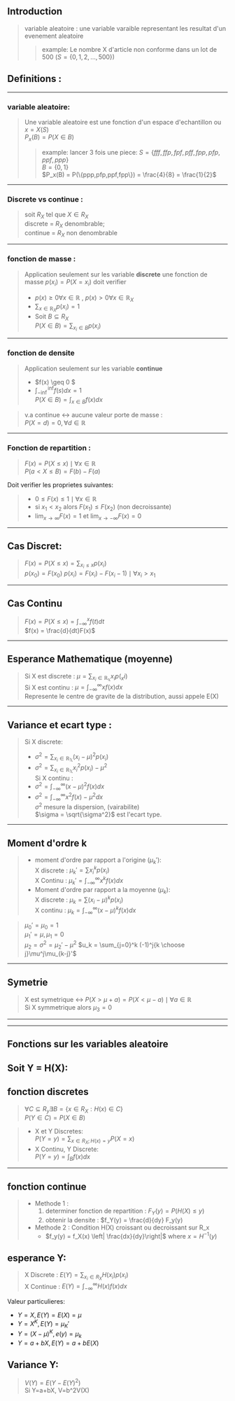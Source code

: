 ## Introduction
> variable aleatoire : une variable varaible representant les resultat d'un evenement aleatoire
> > example: Le nombre X d'article non conforme dans un lot de 500 ($S = \{ 0,1,2,...,500\}$)
## Definitions : 
---
### variable aleatoire:
> Une variable aleatoire est une fonction d'un espace d'echantillon ou $x=X(S)$  
> $P_x(B)=P(X\in B)$
> > example: lancer 3 fois une piece:
> > $S = \{fff,ffp,fpf,pff,fpp,pfp,ppf,ppp\}$  
> > $B=\{0,1\}$  
> > $P_x(B) = P(\{ppp,pfp,ppf,fpp\}) = \frac{4}{8} = \frac{1}{2}$
---
### Discrete vs continue :
> soit $R_X$ tel que $X \in R_X$  
> discrete = $R_X$ denombrable;  
> continue = $R_X$ non denombrable
---
### fonction de masse :
> Application seulement sur les variable __discrete__
> une fonction de masse $p(x_i) = P(X=x_i)$  doit verifier
> + $p(x) \geq 0 \forall x \in \mathbb{R}$ , $p(x) > 0 \forall x \in \mathbb{R}_X$
> + $\sum_{x\in \mathbb{R}_X} p(x_i)=1$
> + Soit $B\subseteq R_X$<br>$P(X\in B) = \sum_{x_i\in B} p(x_i)$
---
### fonction de densite
> Application seulement sur les variable __continue__  
> + $f(x) \geq 0 $
> + $\int_{-\inf}^{\inf}f(s)dx=1$  
> $P(X\in B) =\int_{x\in B} f(x)dx$

> v.a continue $\leftrightarrow$ aucune valeur porte de masse :<br>
> $P(X=d)=0,\forall d\in \mathbb{R}$
---
### Fonction de repartition :
> $F(x)=P(X\leq x)\mid \forall x \in \mathbb{R}$  
> $P( a < X \leq B) = F(b)-F(a)$  

Doit verifier les proprietes suivantes:
> + $0\leq F(x)\leq 1 \mid \forall x \in \mathbb{R}$
> + si $x_1< x_2$ alors $F(x_1)\leq F(x_2)$ (non decroissante)
> + $\lim_{x\to\infty} F(x) =1$ et $\lim_{x\to -\infty} F(x) =0$
>
---
## Cas Discret:
> $F(x)=P(X\leq x)=\sum_{x_i\leq x} p(x_i)$  
> $p(x_0) = F(x_0)$
> $p(x_i) = F(x_i) - F(x_i-1) \mid \forall x_i>x_1$
---
## Cas Continu
> $F(x) = P(X\leq x)=\int_{-\infty}^x f(t)dt$  
> $f(x) = \frac{d}{dt}F(x)$  
---
## Esperance Mathematique (moyenne)
> Si X est discrete : $\mu = \sum_{x_i\in \mathbb{R_x}}x_ip(_xi)$  
> Si X est continu  : $\mu = \int_{-\infty}^{\infty} xf(x)dx$  
> Represente le centre de gravite de la distribution, aussi appele E(X)
---
## Variance et ecart type :
> Si X discrete:
> + $\sigma^2 = \sum_{x_i\in \mathbb{R_X}}(x_i - \mu)^2p(x_i)$  
> + $\sigma^2 = \sum_{x_i\in \mathbb{R_X}}x_i^2p(x_i) - \mu^2$  
> Si X continu :
> + $\sigma^2 = \int_{-\infty}^\infty (x-\mu)^2f(x)dx$  
> + $\sigma^2 = \int_{-\infty}^\infty x^2f(x) - \mu^2dx$  
> $\sigma^2$ mesure la dispersion, (vairabilite)  
> $\sigma = \sqrt{\sigma^2}$ est l'ecart type.
---
## Moment d'ordre k
> + moment d'ordre par rapport a l'origine ($\mu_k'$):  
> X discrete : $\mu_k' = \sum x_i^kp(x_i)$  
> X Continu  : $\mu_k' =\int_{-\infty}^\infty x^kf(x)dx$ 
> + Moment d'ordre par rapport a la moyenne ($\mu_k$):  
> X discrete : $\mu_k = \sum (x_i-\mu)^kp(x_i)$  
> X continu  : $\mu_k = \int_{-\infty}^\infty (x-\mu)^kf(x)dx$

> $\mu_0' = \mu_0 = 1$  
> $\mu_1' = \mu , \mu_1 = 0$  
> $\mu_2 = \sigma^2 = \mu_2' - \mu^2$
> $u_k = \sum_{j=0}^k (-1)^j{k \choose j}\mu^j\mu_{k-j}'$
---
## Symetrie

> X est symetrique $\leftrightarrow$ $P(X>\mu+a) = P(X<\mu-a)\mid \forall a \in \mathbb{R}$  
> Si X symmetrique alors $\mu_3 =0$
---
---
## Fonctions sur les variables aleatoire
Soit Y = H(X): 
---
fonction discretes
---
> $\forall C \subseteq R_y \exists B=\{ x\in R_X : H(x) \in C\}$  
> $P(Y\in C) = P(X\in B)$

> + X et Y Discretes:  
> $P(Y=y) = \sum_{x\in R_X; H(x)=y} P(X=x)$ 
> + X Continu, Y Discrete:    
> $P(Y=y) = \int_B f(x)dx$
---
fonction continue
---
> + Methode 1 :  
>   1. determiner fonction de repartition : $F_Y(y) = P(H(X)\leq y)$  
>   2. obtenir la densite : $f_Y(y) = \frac{d}{dy} F_y(y)
> + Methode 2 :
>   Condition H(X) croissant ou decroissant sur R_x  
>   - $f_y(y) = f_X(x) \left| \frac{dx}{dy}\right|$  where $x=H^{-1}(y)$

## esperance Y:
> X Discrete : $E(Y) = \sum_{x_i\in R_X} H(x_i)p(x_i)$  
> X Continue : $E(Y)=\int_{-\infty}^\infty H(x)f(x)dx$

Valeur particulieres:  
- $Y=X, E(Y) = E(X) = \mu$
- $Y=X^K , E(Y) = \mu_K'$
- $Y=(X - \mu)^K, e(y) = \mu_k$
- $Y=a+bX, E(Y) = a+bE(X)$

## Variance Y:
> $V(Y) = E(Y-E(Y)^2)$  
> Si Y=a+bX, V=b^2V(X)
